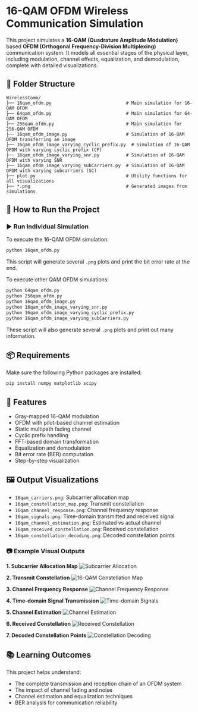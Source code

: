 # 16-QAM OFDM Wireless Communication Simulation

This project simulates a **16-QAM (Quadrature Amplitude Modulation)** based **OFDM (Orthogonal Frequency-Division Multiplexing)** communication system. It models all essential stages of the physical layer, including modulation, channel effects, equalization, and demodulation, complete with detailed visualizations.

## 📁 Folder Structure

```
WirelessComm/
├── 16qam_ofdm.py                            # Main simulation for 16-QAM OFDM
├── 64qam_ofdm.py                            # Main simulation for 64-QAM OFDM
├── 256qam_ofdm.py                           # Main simulation for 256-QAM OFDM
├── 16qam_ofdm_image.py                      # Simulation of 16-QAM OFDM transferring an image
├── 16qam_ofdm_image_varying_cyclic_prefix.py  # Simulation of 16-QAM OFDM with varying cyclic prefix (CP)
├── 16qam_ofdm_image_varying_snr.py          # Simulation of 16-QAM OFDM with varying SNR
├── 16qam_ofdm_image_varying_subCarriers.py  # Simulation of 16-QAM OFDM with varying subcarriers (SC)
├── plot.py                                  # Utility functions for all visualizations
├── *.png                                    # Generated images from simulations
```

## 🚀 How to Run the Project

### ▶️ Run Individual Simulation

To execute the 16-QAM OFDM simulation:

```bash
python 16qam_ofdm.py
```

This script will generate several `.png` plots and print the bit error rate at the end.

To execute other QAM OFDM simulations:

```bash
python 64qam_ofdm.py
python 256qam_ofdm.py
python 16qam_ofdm_image.py
python 16qam_ofdm_image_varying_snr.py
python 16qam_ofdm_image_varying_cyclic_prefix.py
python 16qam_ofdm_image_varying_subCarriers.py
```

These script will also generate several `.png` plots and print out many information.

## 📦 Requirements

Make sure the following Python packages are installed:

```bash
pip install numpy matplotlib scipy
```

## 🧠 Features

- Gray-mapped 16-QAM modulation
- OFDM with pilot-based channel estimation
- Static multipath fading channel
- Cyclic prefix handling
- FFT-based domain transformation
- Equalization and demodulation
- Bit error rate (BER) computation
- Step-by-step visualization

## 🖼 Output Visualizations

- `16qam_carriers.png`: Subcarrier allocation map
- `16qam_constellation_map.png`: Transmit constellation
- `16qam_channel_response.png`: Channel frequency response
- `16qam_signals.png`: Time-domain transmitted and received signal
- `16qam_channel_estimation.png`: Estimated vs actual channel
- `16qam_received_constellation.png`: Received constellation
- `16qam_constellation_decoding.png`: Decoded constellation points

### 📷 Example Visual Outputs

**1. Subcarrier Allocation Map**
![Subcarrier Allocation](./16qam_carriers.png)

**2. Transmit Constellation**
![16-QAM Constellation Map](./16qam_constellation_map.png)

**3. Channel Frequency Response**
![Channel Frequency Response](./16qam_channel_response.png)

**4. Time-domain Signal Transmission**
![Time-domain Signals](./16qam_signals.png)

**5. Channel Estimation**
![Channel Estimation](./16qam_channel_estimation.png)

**6. Received Constellation**
![Received Constellation](./16qam_received_constellation.png)

**7. Decoded Constellation Points**
![Constellation Decoding](./16qam_constellation_decoding.png)

## 📚 Learning Outcomes

This project helps understand:

- The complete transmission and reception chain of an OFDM system
- The impact of channel fading and noise
- Channel estimation and equalization techniques
- BER analysis for communication reliability
